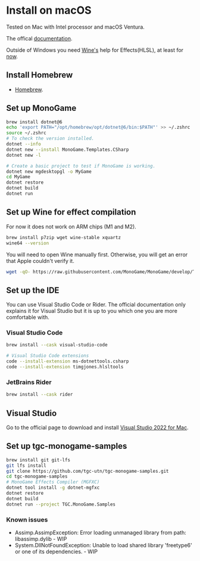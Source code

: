 # Install on macOS

Tested on Mac with Intel processor and macOS Ventura.

The offical [documentation](https://docs.monogame.net/articles/getting_started/1_setting_up_your_development_environment_macos.html).

Outside of Windows you need [Wine's](https://www.winehq.org) help for Effects(HLSL), at least for [now](https://github.com/MonoGame/MonoGame/issues/2167).

## Install Homebrew

* [Homebrew](https://brew.sh).

## Set up MonoGame

```bash
brew install dotnet@6
echo 'export PATH="/opt/homebrew/opt/dotnet@6/bin:$PATH"' >> ~/.zshrc
source ~/.zshrc
# To check the version installed.
dotnet --info
dotnet new --install MonoGame.Templates.CSharp
dotnet new -l

# Create a basic project to test if MonoGame is working.
dotnet new mgdesktopgl -o MyGame
cd MyGame
dotnet restore
dotnet build
dotnet run
```

## Set up Wine for effect compilation

For now it does not work on ARM chips (M1 and M2).

```bash
brew install p7zip wget wine-stable xquartz
wine64 --version
```

You will need to open Wine manually first. Otherwise, you will get an error that Apple couldn't verify it.

```bash
wget -qO- https://raw.githubusercontent.com/MonoGame/MonoGame/develop/Tools/MonoGame.Effect.Compiler/mgfxc_wine_setup.sh | bash
```

## Set up the IDE

You can use Visual Studio Code or Rider. The official documentation only explains it for Visual Studio but it is up to
you which one you are more comfortable with.

### Visual Studio Code

```bash
brew install --cask visual-studio-code

# Visual Studio Code extensions
code --install-extension ms-dotnettools.csharp
code --install-extension timgjones.hlsltools
```

### JetBrains Rider

```bash
brew install --cask rider
```

## Visual Studio

Go to the official page to download and
install [Visual Studio 2022 for Mac](https://visualstudio.microsoft.com/es/vs/mac/).

## Set up tgc-monogame-samples

```bash
brew install git git-lfs
git lfs install
git clone https://github.com/tgc-utn/tgc-monogame-samples.git
cd tgc-monogame-samples
# MonoGame Effects Compiler (MGFXC)
dotnet tool install -g dotnet-mgfxc
dotnet restore
dotnet build
dotnet run --project TGC.MonoGame.Samples
```

### Known issues

* Assimp.AssimpException: Error loading unmanaged library from path: libassimp.dylib - WIP
* System.DllNotFoundException: Unable to load shared library 'freetype6' or one of its dependencies. - WIP
